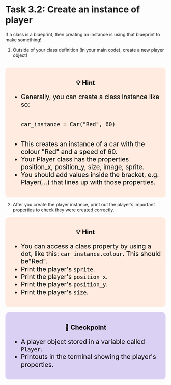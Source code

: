 # Task 3.2: Create an instance of player
If a class is a blueprint, then creating an instance is using that blueprint to make something!

1. Outside of your class definition (in your main code), create a new player object!

<br>
<div style="font-size: 20px; background-color: #ffebdf; color: black; padding: 15px; border-radius:10px;">
    <p style="text-align: center;"><b>💡 Hint</b></p>
    <ul>  
        <li>Generally, you can create a class instance like so:</li>
        <pre><code>
car_instance = Car("Red", 60)
        </code></pre>
        <li>This creates an instance of a car with the colour "Red" and a speed of 60. </li>
        <li>Your Player class has the properties position_x, position_y, size, image, sprite.</li>
        <li>You should add values inside the bracket, e.g. Player(...) that lines up with those properties.</li>
    </ul>
</div>

2.  After you create the player instance, print out the player’s important properties to check they were created correctly.
<div style="font-size: 20px; background-color: #ffebdf; color: black; padding: 15px; border-radius:10px;">
    <p style="text-align: center;"><b>💡 Hint</b></p>
    <ul>  
        <li>You can access a class property by using a dot, like this: <code>car_instance.colour</code>. This should be"Red".</li>
        <li>Print the player's <code>sprite</code>.</li>
        <li>Print the player's <code>position_x</code>.</li>
        <li>Print the player's <code>position_y</code>.</li>
        <li>Print the player's <code>size</code>.</li>
    </ul>
</div>

<br>
<div style="font-size: 20px; background-color: #d9d0f3; color: black; padding: 15px; border-radius:10px;">
    <p style="text-align: center;"><b>🚩 Checkpoint</b></p>
    <ul>  
        <li>A player object stored in a variable called <code>Player</code>.</li>
        <li>Printouts in the terminal showing the player's properties.</li>
    </ul>
</div>